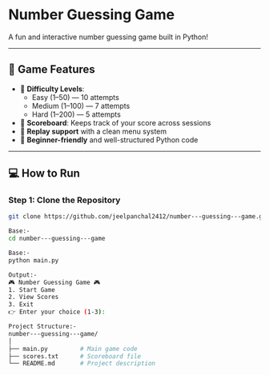 #  Number Guessing Game

A fun and interactive number guessing game built in Python!

---

## 🧠 Game Features

- 🎯 **Difficulty Levels**:
  - Easy (1–50) — 10 attempts
  - Medium (1–100) — 7 attempts
  - Hard (1–200) — 5 attempts
- 🧾 **Scoreboard**: Keeps track of your score across sessions
- 🔁 **Replay support** with a clean menu system
- 🧼 **Beginner-friendly** and well-structured Python code

---

## 💻 How to Run

### Step 1: Clone the Repository
```bash
git clone https://github.com/jeelpanchal2412/number---guessing---game.git

Base:-
cd number---guessing---game

Base:-
python main.py

Output:-
🎮 Number Guessing Game 🎮
1. Start Game
2. View Scores
3. Exit
👉 Enter your choice (1-3):

Project Structure:- 
number---guessing---game/
│
├── main.py         # Main game code
├── scores.txt      # Scoreboard file
└── README.md       # Project description
